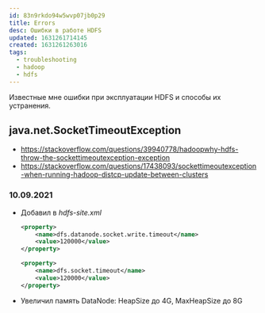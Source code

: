 ```yaml
---
id: 83n9rkdo94w5wvp07jb0p29
title: Errors
desc: Ошибки в работе HDFS
updated: 1631261714145
created: 1631261263016
tags:
  - troubleshooting
  - hadoop
  - hdfs
---
```


Известные мне ошибки при эксплуатации HDFS и способы их устранения.

## java.net.SocketTimeoutException

* https://stackoverflow.com/questions/39940778/hadoopwhy-hdfs-throw-the-sockettimeoutexception-exception
* https://stackoverflow.com/questions/17438093/sockettimeoutexception-when-running-hadoop-distcp-update-between-clusters

### 10.09.2021 

* Добавил в _hdfs-site.xml_
    ```xml
    <property>
        <name>dfs.datanode.socket.write.timeout</name>
        <value>120000</value>
    </property>

    <property>
        <name>dfs.socket.timeout</name>
        <value>120000</value>
    </property>
    ```
* Увеличил память DataNode: HeapSize до 4G, MaxHeapSize до 8G
